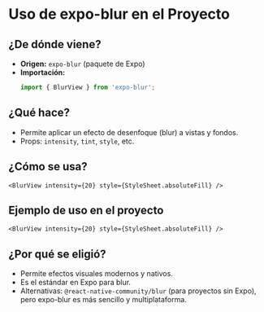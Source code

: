 # Uso de expo-blur en el Proyecto

## ¿De dónde viene?
- **Origen:** `expo-blur` (paquete de Expo)
- **Importación:**
  ```typescript
  import { BlurView } from 'expo-blur';
  ```

## ¿Qué hace?
- Permite aplicar un efecto de desenfoque (blur) a vistas y fondos.
- Props: `intensity`, `tint`, `style`, etc.

## ¿Cómo se usa?
```tsx
<BlurView intensity={20} style={StyleSheet.absoluteFill} />
```

## Ejemplo de uso en el proyecto
```tsx
<BlurView intensity={20} style={StyleSheet.absoluteFill} />
```

## ¿Por qué se eligió?
- Permite efectos visuales modernos y nativos.
- Es el estándar en Expo para blur.
- Alternativas: `@react-native-community/blur` (para proyectos sin Expo), pero expo-blur es más sencillo y multiplataforma. 